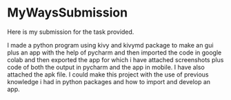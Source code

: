 # MyWaysSubmission
Here is my submission for the task provided.

I made a python program using kivy and kivymd package to make an gui plus an app with the help of pycharm and then imported the code in google colab and then exported the app for which i have attached screenshots plus code of both the output in pycharm and the app in mobile. I have also attached the apk file. I could make this project with the use of previous knowledge i had in python packages and how to import and develop an app.
